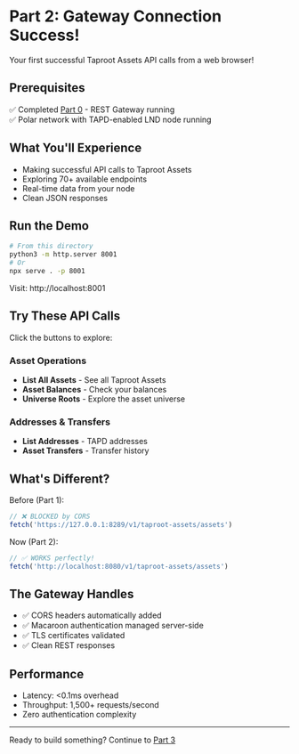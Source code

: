 # Part 2: Gateway Connection Success!

Your first successful Taproot Assets API calls from a web browser!

## Prerequisites

✅ Completed [Part 0](../part0-setup) - REST Gateway running  
✅ Polar network with TAPD-enabled LND node running

## What You'll Experience

- Making successful API calls to Taproot Assets
- Exploring 70+ available endpoints
- Real-time data from your node
- Clean JSON responses

## Run the Demo

```bash
# From this directory
python3 -m http.server 8001
# Or
npx serve . -p 8001
```

Visit: http://localhost:8001

## Try These API Calls

Click the buttons to explore:

### Asset Operations
- **List All Assets** - See all Taproot Assets
- **Asset Balances** - Check your balances
- **Universe Roots** - Explore the asset universe

### Addresses & Transfers
- **List Addresses** - TAPD addresses
- **Asset Transfers** - Transfer history

## What's Different?

Before (Part 1):
```javascript
// ❌ BLOCKED by CORS
fetch('https://127.0.0.1:8289/v1/taproot-assets/assets')
```

Now (Part 2):
```javascript
// ✅ WORKS perfectly!
fetch('http://localhost:8080/v1/taproot-assets/assets')
```

## The Gateway Handles

- ✅ CORS headers automatically added
- ✅ Macaroon authentication managed server-side
- ✅ TLS certificates validated
- ✅ Clean REST responses

## Performance

- Latency: <0.1ms overhead
- Throughput: 1,500+ requests/second
- Zero authentication complexity

---
Ready to build something? Continue to [Part 3](../part3-starter)